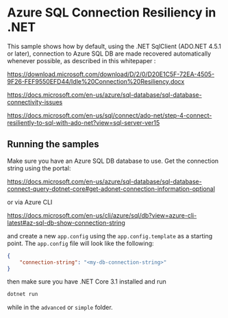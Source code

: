 # Azure SQL Connection Resiliency in .NET

This sample shows how by default, using the .NET SqlClient (ADO.NET 4.5.1 or later), connection to Azure SQL DB are made recovered automatically whenever possible, as described in this whitepaper :

https://download.microsoft.com/download/D/2/0/D20E1C5F-72EA-4505-9F26-FEF9550EFD44/Idle%20Connection%20Resiliency.docx  

https://docs.microsoft.com/en-us/azure/sql-database/sql-database-connectivity-issues 

https://docs.microsoft.com/en-us/sql/connect/ado-net/step-4-connect-resiliently-to-sql-with-ado-net?view=sql-server-ver15 

## Running the samples

Make sure you have an Azure SQL DB database to use. Get the connection string using the portal:

https://docs.microsoft.com/en-us/azure/sql-database/sql-database-connect-query-dotnet-core#get-adonet-connection-information-optional 

or via Azure CLI

https://docs.microsoft.com/en-us/cli/azure/sql/db?view=azure-cli-latest#az-sql-db-show-connection-string 

and create a new `app.config` using the `app.config.template` as a starting point. The `app.config` file will look like the following:

```json
{
    "connection-string": "<my-db-connection-string>"
}
```

then make sure you have .NET Core 3.1 installed and run

```bash
dotnet run
```

while in the `advanced` or `simple` folder.


